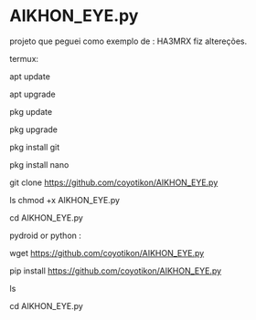 # AIKHON_EYE.py
projeto que peguei como exemplo de :  HA3MRX
 fiz altereções.


termux:

apt update

apt upgrade

pkg update

pkg upgrade

pkg install git

pkg install nano

git clone https://github.com/coyotikon/AIKHON_EYE.py

ls
chmod +x AIKHON_EYE.py

cd AIKHON_EYE.py




pydroid or python :

wget https://github.com/coyotikon/AIKHON_EYE.py

pip install https://github.com/coyotikon/AIKHON_EYE.py

ls

cd AIKHON_EYE.py
